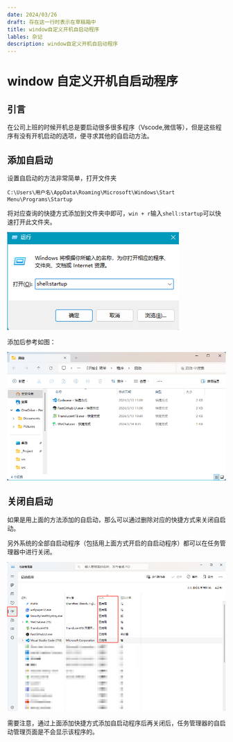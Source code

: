 ```yaml
---
date: 2024/03/26
draft: 存在这一行时表示在草稿箱中
title: window自定义开机自启动程序
lables: 杂记
description: window自定义开机自启动程序
---
```


# window 自定义开机自启动程序

## 引言

在公司上班的时候开机总是要启动很多很多程序（Vscode,微信等），但是这些程序有没有开机启动的选项，便寻求其他的自启动方法。

## 添加自启动

设置自启动的方法非常简单，打开文件夹

```
C:\Users\用户名\AppData\Roaming\Microsoft\Windows\Start Menu\Programs\Startup
```

将对应查询的快捷方式添加到文件夹中即可，`win + r`输入`shell:startup`可以快速打开此文件夹。

![alt text](assets/AutoStartOnWindows/image-2.png)

添加后参考如图：

![alt text](assets/AutoStartOnWindows/image-1.png)

## 关闭自启动

如果是用上面的方法添加的自启动，那么可以通过删除对应的快捷方式来关闭自启动。

另外系统的全部自启动程序（包括用上面方式开启的自启动程序）都可以在任务管理器中进行关闭。

![alt text](assets/AutoStartOnWindows/image-3.png)

需要注意，通过上面添加快捷方式添加自启动程序后再关闭后，任务管理器的自启动管理页面是不会显示该程序的。
